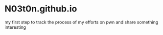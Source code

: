 # N03t0n.github.io
my first step to track the process of my efforts on pwn and share something interesting
